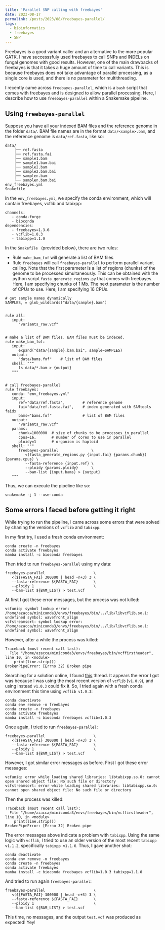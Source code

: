 ```yaml
---
title: 'Parallel SNP calling with freebayes'
date: 2023-08-17
permalink: /posts/2023/08/freebayes-parallel/
tags:
  - bioinformatics
  - freebayes
  - SNP
---
```



Freebayes is a good variant caller and an alternative to the more popular GATK. I have successsfuly used freebayes to call SNPs and INDELs on fungal genomes with good results. However, one of the main drawbacks of freebayes is that it takes a huge amount of time to call variants. This is because freebayes does not take advantage of parallel processing, as a single core is used, and there is no parameter for multithreading.

I recently came across `freebayes-parallel`, which is a `bash` script that comes with freebayes and is designed to allow parallel processing. Here, I describe how to use `freebayes-parallel` within a Snakemake pipeline.

## Using `freebayes-parallel`

Suppose you have all your indexed BAM files and the reference genome in the folder `data/`. BAM file names are in the format `data/<sample>.bam`, and the reference genome is `data/ref.fasta`, like so:


```
data/
	│── ref.fasta
	│── ref.fasta.fai
	│── sample1.bam
	│── sample1.bam.bai
	│── sample2.bam
	│── sample2.bam.bai
	│── samplen.bam
	└── samplen.bam.bai
env_freebayes.yml
Snakefile
```

In the `env_freebayes.yml`, we specify the conda environment, which will contain freebayes, vcflib and tabixpp:

```
channels:
   - conda-forge
   - bioconda
dependencies:
   - freebayes=1.3.6
   - vcflib=1.0.3
   - tabixpp=1.1.0
```

In the `Snakefile ` (provided below), there are two rules:

- Rule `make_bam_fof` will generate a list of BAM files.
- Rule `freebayes` will call `freebayes-parallel` to perform parallel variant calling. Note that the first parameter is a list of regions (chunks) of the genome to be processed simultaneously. This can be obtained with the python script `fasta_generate_regions.py` that comes with freebayes. Here, I am specifying chunks of 1 Mb. The next parameter is the number of CPUs to use. Here, I am specifying 16 CPUs.

```
# get sample names dynamically
SAMPLES, = glob_wildcards("data/{sample}.bam")


rule all:
   input:
      "variants_raw.vcf"


# make a list of BAM files. BAM files must be indexed.
rule make_bam_fof:
   input: 
      expand("data/{sample}.bam.bai", sample=SAMPLES)
   output: 
      "data/bams.fof"    # list of BAM files
   shell: """
      ls data/*.bam > {output}
   """ 
   

# call freebayes-parallel
rule freebayes:
   conda: "env_freebayes.yml"
   input: 
      ref="data/ref.fasta",        # reference genome
      fai="data/ref.fasta.fai",    # index generated with SAMtools faidx
      bams="bams.fof"              # list of BAM files
   output:
      "variants_raw.vcf"
   params:
      chunk=1000000  # size of chunks to be processes in parallel
      cpus=16,       # number of cores to use in parallel
      ploidy=1       # organism is haploid
   shell: """
      freebayes-parallel               \
         <(fasta_generate_regions.py {input.fai} {params.chunk}) {params.cpus} \
         --fasta-reference {input.ref} \
         --ploidy {params.ploidy}      \
         --bam-list {input.bams} > {output}
   """
```

Thus, we can execute the pipeline like so:

```
snakemake -j 1 --use-conda
```




## Some errors I faced before getting it right
While trying to run the pipeline, I came across some errors that were solved by chaning the versions of `vcflib` and `tabixpp`.


In my first try, I used a fresh conda environment:

```
conda create -n freebayes
conda activate freebayes
mamba install -c bioconda freebayes
```

Then tried to run `freebayes-parallel` using my data:

```
freebayes-parallel                      \
   <(${FASTA_FAI} 300000 | head -n+3) 3 \
   --fasta-reference ${FASTA_FAI}       \
   --ploidy 1                           \
   --bam-list ${BAM_LIST} > test.vcf
```

At first I got these error messages, but the process was not killed:

```
vcfuniq: symbol lookup error: /home/azacca/miniconda3/envs/freebayes/bin/../lib/libvcflib.so.1: undefined symbol: wavefront_align
vcfstreamsort: symbol lookup error: /home/azacca/miniconda3/envs/freebayes/bin/../lib/libvcflib.so.1: undefined symbol: wavefront_align
```

However, after a while the process was killed:

```
Traceback (most recent call last):
  File "/home/azacca/miniconda3/envs/freebayes/bin/vcffirstheader", line 10, in <module>
    print(line.strip())
BrokenPipeError: [Errno 32] Broken pipe
```

Searching for a solution online, I found [this](https://github.com/tseemann/snippy/issues/556#issuecomment-1631151656) thread. It appears the error I got was because I was using the most recent version of `vcflib` (`v1.0.9`), and using instead `v1.0.3` could fix it. So, I tried again with a fresh conda environment this time using `vcflib v1.0.3`:


```
conda deactivate
conda env remove -n freebayes
conda create -n freebayes
conda activate freebayes
mamba install -c bioconda freebayes vcflib=1.0.3
```

Once again, I tried to run `freebayes-parallel`:

```
freebayes-parallel                      \
   <(${FASTA_FAI} 300000 | head -n+3) 3 \
   --fasta-reference ${FASTA_FAI}       \
   --ploidy 1                           \
   --bam-list ${BAM_LIST} > test.vcf
```

However, I got similar error messages as before. First I got these error messages:

```
vcfuniq: error while loading shared libraries: libtabixpp.so.0: cannot open shared object file: No such file or directory
vcfstreamsort: error while loading shared libraries: libtabixpp.so.0: cannot open shared object file: No such file or directory
```

Then the process was killed:

```
Traceback (most recent call last):
  File "/home/azacca/miniconda3/envs/freebayes/bin/vcffirstheader", line 10, in <module>
    print(line.strip())
BrokenPipeError: [Errno 32] Broken pipe
```

The error messages above indicate a problem with `tabixpp`. Using the same logic with `vcflib`, I tried to use an older version of the most recent `tabixpp v1.1.2`, specifically `tabixpp v1.1.0`. Thus, I gave another shot:

```
conda deactivate
conda env remove -n freebayes
conda create -n freebayes
conda activate freebayes
mamba install -c bioconda freebayes vcflib=1.0.3 tabixpp=1.1.0
```

And tried to run again `freebayes-parallel`:

```
freebayes-parallel                      \
   <(${FASTA_FAI} 300000 | head -n+3) 3 \
   --fasta-reference ${FASTA_FAI}       \
   --ploidy 1                           \
   --bam-list ${BAM_LIST} > test.vcf
```

This time, no messages, and the output `test.vcf` was produced as expected! Yey!
